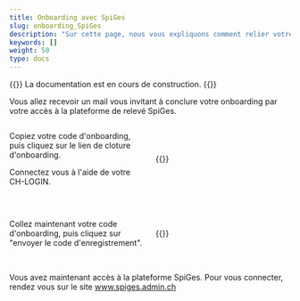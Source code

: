 ```yaml
---
title: Onboarding avec SpiGes
slug: onboarding_SpiGes
description: "Sur cette page, nous vous expliquons comment relier votre login CH avec SpiGes."
keywords: []
weight: 50
type: docs
---
```


{{<alert color="info">}}
La documentation est en cours de construction.
{{</alert>}}

Vous allez recevoir un mail vous invitant à conclure votre onboarding par votre accès à la plateforme de relevé SpiGes. 

<!-- 1ere paire de colonnes -->

<div style="display: flex; justify-content: space-between; align-items: center;">

<div style="flex: 1; padding-right: 10px;">
<!-- First column content goes here -->
<p> Copiez votre code d'onboarding, puis cliquez sur le lien de cloture d'onboarding. </p>

<p> Connectez vous à l'aide de votre CH-LOGIN. </p>
</div>

<div style="flex: 1; padding-left: 10px;">
<!-- Second column content goes here -->
{{<insertImage image="mail_onboarding.png" class="bord taille">}} 
</div>

</div>

&nbsp;

<!-- Deuxième paire de colonnes -->

<div style="display: flex; justify-content: space-between; align-items: center;">

<div style="flex: 1; padding-right: 10px;">
<!-- First column content goes here -->
Collez maintenant votre code d'onboarding, puis cliquez sur "envoyer le code d'enregistrement". 
</div>

<div style="flex: 1; padding-left: 10px;">
<!-- Second column content goes here -->
{{<insertImage image="enregistrement.png" class="bord taille">}}
</div>

</div>

&nbsp; 

Vous avez maintenant accès à la plateforme SpiGes. Pour vous connecter, rendez vous sur le site www.spiges.admin.ch